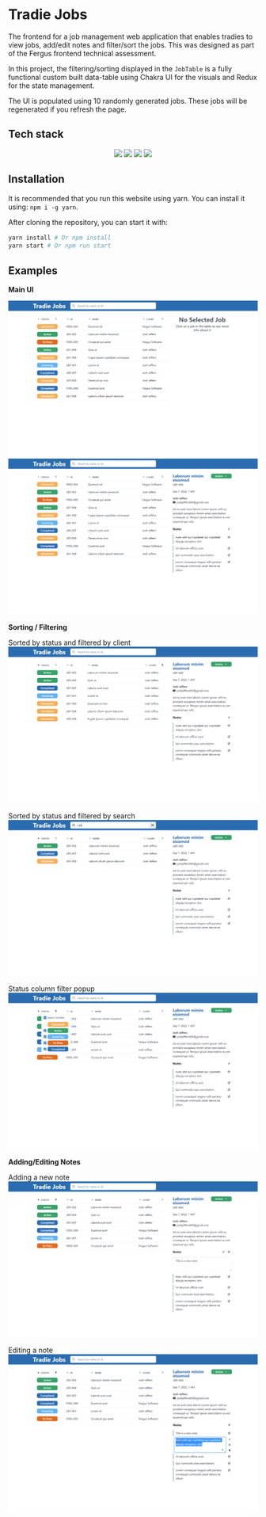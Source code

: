 # Tradie Jobs

The frontend for a job management web application that enables tradies to view jobs, add/edit notes and filter/sort the jobs. This was designed as part of the Fergus frontend technical assessment.

In this project, the filtering/sorting displayed in the `JobTable` is a fully functional custom built data-table using Chakra UI for the visuals and Redux for the state management.

The UI is populated using 10 randomly generated jobs. These jobs will be regenerated if you refresh the page.

## Tech stack

<div align="center">
<img src="https://img.shields.io/badge/react-%2361DAFB.svg?&style=for-the-badge&logo=react&logoColor=black" />
<img src="https://img.shields.io/badge/chakra%20ui-%23319795.svg?&style=for-the-badge&logo=chakra%20ui&logoColor=white" />
<img src="https://img.shields.io/badge/typescript-%233178C6.svg?&style=for-the-badge&logo=typescript&logoColor=white" />
<img src="https://img.shields.io/badge/redux-%23764ABC.svg?&style=for-the-badge&logo=redux&logoColor=white" />
</div>

## Installation

It is recommended that you run this website using yarn. You can install it using: `npm i -g yarn`.

After cloning the repository, you can start it with:

```sh
yarn install # Or npm install
yarn start # Or npm run start
```

## Examples

**Main UI**

![No Selected Job](./screenshots/NoSelectedJob.png)
![Selected Job](./screenshots/SelectedJob.png)

**Sorting / Filtering**

Sorted by status and filtered by client
![Sorted by status and filtered by client](./screenshots/SortedByStatusAndFilteredByClient.png)

Sorted by status and filtered by search
![Sorted by status and filtered by search](./screenshots/SortedByStatusAndSortedBySearch.png)

Status column filter popup
![Status filter popover](./screenshots/StatusFilterPopover.png)

**Adding/Editing Notes**

Adding a new note
![Adding a new note](./screenshots/NewNote.png)

Editing a note
![Editing a note](./screenshots/EditNote.png)
